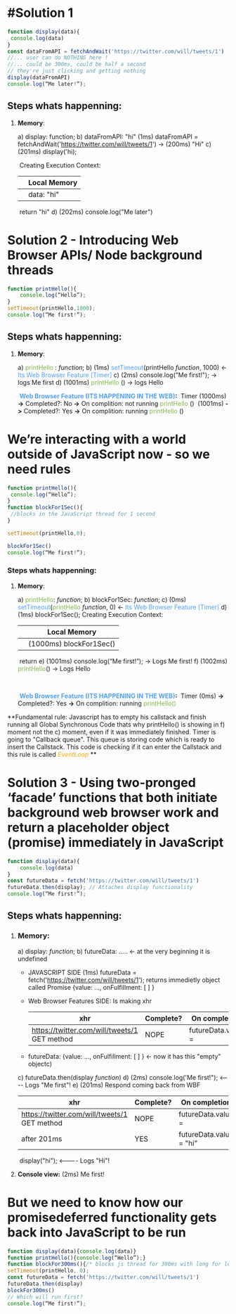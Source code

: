 # #Solution 1

```javascript
function display(data){
 console.log(data)
}
const dataFromAPI = fetchAndWait('https://twitter.com/will/tweets/1')
//... user can do NOTHING here !
//... could be 300ms, could be half a second
// they're just clicking and getting nothing
display(dataFromAPI)
console.log(“Me later!”);
```

## Steps whats happenning:

1. **Memory**:

   a) display: function;
   b) dataFromAPI: "hi"
   	(1ms) dataFromAPI = fetchAndWait('https://twitter.com/will/tweets/1')	->  (200ms) "Hi"
   c) (201ms) display('hi);
   
   ​	Creating Execution Context:
   
   |      | Local Memory |
   | ---- | ------------ |
   |      | data: "hi"   |
   
   ​											return "hi"
   d) (202ms) console.log("Me later")

# Solution  2 - Introducing Web Browser APIs/ Node background threads

```javascript
function printHello(){
 	console.log(“Hello”);
}
setTimeout(printHello,1000);
console.log(“Me first!”);
```

## Steps whats happenning:

1. **Memory**:

   a) <span style="color: #82b74b">printHello</span> : *function*;
   b) (1ms) <span style="color: #54a0ff">setTimeout</span>(printHello *function*, 1000)		<-  <span style="color: #54a0ff">Its Web Browser Feature [Timer]</span>
   c) (2ms) console.log("Me first!");	-> 	logs Me first
   d) (1001ms) <span style="color: #82b74b">printHello</span> ()				-> 	logs Hello

   

   ​		**<span style="color: #54a0ff">Web Browser Feature (ITS HAPPENING IN THE WEB)</span>:**
   ​		Timer (1000ms) **->** Completed?: No **->** On complition: not running <span style="color: #82b74b">printHello</span> ()
   ​				  (1001ms) **->** Completed?: Yes **->** On complition: running <span style="color: #82b74b">printHello</span> ()

# We’re interacting with a world outside of JavaScript now - so we need rules

```javascript
function printHello(){
 console.log(“Hello”);
}
function blockFor1Sec(){
 //blocks in the JavaScript thread for 1 second
}

setTimeout(printHello,0);

blockFor1Sec()
console.log(“Me first!”);
```

### Steps whats happenning:

1. **Memory**:

   a) <span style="color: #82b74b">printHello</span>: *function*;
   b) blockFor1Sec: *function*;
   c) (0ms) <span style="color: #54a0ff">setTimeout</span>(<span style="color: #82b74b">printHello</span> *function*, 0)		<-  <span style="color: #54a0ff">Its Web Browser Feature [Timer]</span>
   d) (1ms) blockFor1Sec();
   	Creating Execution Context:

   |      | Local Memory            |
   | ---- | ----------------------- |
   |      | (1000ms) blockFor1Sec() |

   ​						return
   e) (1001ms) console.log(“Me first!”);		-> Logs Me first!
   f) (1002ms) <span style="color: #82b74b">printHello</span>()							-> Logs Hello

   ​	

   ​				**<span style="color: #54a0ff">Web Browser Feature (ITS HAPPENING IN THE WEB)</span>:**
   ​		Timer (0ms) **->** Completed?: Yes **->** On complition: running <span style="color: #82b74b">printHello()</span>				  

**Fundamental rule:
Javascript has to empty his callstack and finish running all Global Synchronous Code thats why printHello() is showing in f) moment not the c) moment, even if it was immediately finished. Timer is going to "Callback queue". This queue is storing code which is ready to insert the Callstack. This code is checking if it can enter the Callstack and this rule is called <span style="color: orange">*EventLoop*</span> ** 

# Solution 3 - Using two-pronged ‘facade’ functions that both initiate background web browser work and return a placeholder object (promise) immediately in JavaScript

```javascript
function display(data){
 	console.log(data)
}
const futureData = fetch('https://twitter.com/will/tweets/1')
futureData.then(display); // Attaches display functionality
console.log(“Me first!”);
```

## Steps whats happenning:

1. ### **Memory**:

   a) display: *function*;
   b)  futureData: .....	<-  at the very beginning it is undefined

   - JAVASCRIPT SIDE
     (1ms) futureData = fetch('https://twitter.com/will/tweets/1');
     returns immedietly object called Promise {value: ..., onFulfillment: [ ] } 

   - Web Browser Features SIDE:
     Is making xhr 

     | xhr                                               | Complete? | On completion      |
     | ------------------------------------------------- | --------- | ------------------ |
     | https://twitter.com/will/tweets/1<br />GET method | NOPE      | futureData.value = |

   - futureData: {value: ..., onFulfillment: [ ] }          <- now it has this "empty" objectc) 

   c) futureData.then(display *function*)
   d) (2ms) console.log('Me first!");              <---- Logs "Me first"!
   e) (201ms) Respond coming back from WBF

   | xhr                                               | Complete? | On completion           |
   | ------------------------------------------------- | --------- | ----------------------- |
   | https://twitter.com/will/tweets/1<br />GET method | NOPE      | futureData.value =      |
   | after 201ms                                       | YES       | futureData.value = "hi" |

   ​	display("hi");        <---- Logs "Hi"!

2. **Console view:**
   (2ms) Me first!
   


# But we need to know how our promisedeferred functionality gets back into JavaScript to be run

```javascript
function display(data){console.log(data)}
function printHello(){console.log(“Hello”);}
function blockFor300ms(){/* blocks js thread for 300ms with long for loop */}
setTimeout(printHello, 0);
const futureData = fetch('https://twitter.com/will/tweets/1')
futureData.then(display)
blockFor300ms()
// Which will run first?
console.log(“Me first!”);
```











































